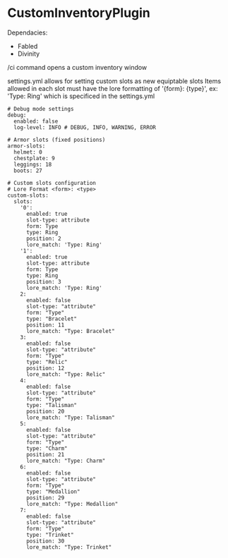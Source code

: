 # CustomInventoryPlugin
Dependacies:
- Fabled
- Divinity

/ci command opens a custom inventory window

settings.yml allows for setting custom slots as new equiptable slots
Items allowed in each slot must have the lore formatting of 
'{form}: {type}', ex: 'Type: Ring' which is specificed in the settings.yml


```
# Debug mode settings
debug:
  enabled: false
  log-level: INFO # DEBUG, INFO, WARNING, ERROR

# Armor slots (fixed positions)
armor-slots:
  helmet: 0
  chestplate: 9
  leggings: 18
  boots: 27

# Custom slots configuration
# Lore Format <form>: <type>
custom-slots:
  slots:
    '0':
      enabled: true
      slot-type: attribute
      form: Type
      type: Ring
      position: 2
      lore_match: 'Type: Ring'
    '1':
      enabled: true
      slot-type: attribute
      form: Type
      type: Ring
      position: 3
      lore_match: 'Type: Ring'
    2:
      enabled: false
      slot-type: "attribute"
      form: "Type"
      type: "Bracelet"
      position: 11
      lore_match: "Type: Bracelet"
    3:
      enabled: false
      slot-type: "attribute"
      form: "Type"
      type: "Relic"
      position: 12
      lore_match: "Type: Relic"
    4:
      enabled: false
      slot-type: "attribute"
      form: "Type"
      type: "Talisman"
      position: 20
      lore_match: "Type: Talisman"
    5:
      enabled: false
      slot-type: "attribute"
      form: "Type"
      type: "Charm"
      position: 21
      lore_match: "Type: Charm"
    6:
      enabled: false
      slot-type: "attribute"
      form: "Type"
      type: "Medallion"
      position: 29
      lore_match: "Type: Medallion"
    7:
      enabled: false
      slot-type: "attribute"
      form: "Type"
      type: "Trinket"
      position: 30
      lore_match: "Type: Trinket" 
```
